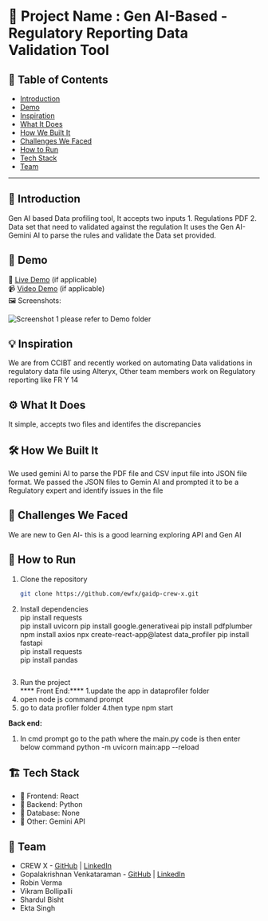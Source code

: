 # 🚀 Project Name : Gen AI-Based - Regulatory Reporting Data Validation Tool

## 📌 Table of Contents
- [Introduction](#introduction)
- [Demo](#demo)
- [Inspiration](#inspiration)
- [What It Does](#what-it-does)
- [How We Built It](#how-we-built-it)
- [Challenges We Faced](#challenges-we-faced)
- [How to Run](#how-to-run)
- [Tech Stack](#tech-stack)
- [Team](#team)

---

## 🎯 Introduction
Gen AI based Data profiling tool, It accepts two inputs 1. Regulations PDF 2. Data set that need to validated against the regulation
It uses the Gen AI- Gemini AI to parse the rules and validate the Data set provided.

## 🎥 Demo
🔗 [Live Demo](#) (if applicable)  
📹 [Video Demo](#) (if applicable)  
🖼️ Screenshots:

![Screenshot 1](link-to-image)
please refer to Demo folder
## 💡 Inspiration
We are from CCIBT and recently worked on automating Data validations in regulatory data file using Alteryx, Other team members work on Regulatory reporting like FR Y 14 

## ⚙️ What It Does
It simple, accepts two files and identifes the discrepancies

## 🛠️ How We Built It
We used gemini AI to parse the PDF file and CSV input file into JSON file format. We passed the JSON files to Gemin AI and prompted it to be a Regulatory expert and identify issues in the file

## 🚧 Challenges We Faced
We are new to Gen AI- this is a good learning exploring API and Gen AI

## 🏃 How to Run
1. Clone the repository  
   ```sh
   git clone https://github.com/ewfx/gaidp-crew-x.git
   ```
2. Install dependencies  
pip install requests  
pip install uvicorn
pip install google.generativeai
pip install pdfplumber
npm install axios
npx create-react-app@latest data_profiler
pip install fastapi   
pip install requests  
pip install pandas
   ```
3. Run the project  
****   Front End:****
1.update the app in dataprofiler folder 
2. open node js command prompt
3. go to data profiler folder
4.then type npm start

**Back end:**
1. In cmd prompt go to the path where the main.py code is then enter below command
python -m uvicorn  main:app --reload

## 🏗️ Tech Stack
- 🔹 Frontend: React  
- 🔹 Backend: Python
- 🔹 Database: None
- 🔹 Other: Gemini API

## 👥 Team
- CREW X - [GitHub](#) | [LinkedIn](#)
- Gopalakrishnan Venkataraman - [GitHub](#) | [LinkedIn](#)
- Robin Verma
- Vikram Bollipalli
- Shardul Bisht
- Ekta Singh
